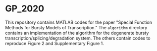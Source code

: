 # GP_2020
This repository contains MATLAB codes for the paper "Special Function Methods for Bursty Models of Transcription." The `algorithm` directory contains an implementation of the algorithm for the degenerate bursty transcription/splicing/degradation system. The others contain codes to reproduce Figure 2 and Supplementary Figure 1.
